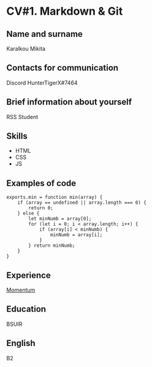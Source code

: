 # CV#1. Markdown & Git

## Name and surname
Karalkou Mikita

## Contacts for communication
Discord HunterTigerX#7464

## Brief information about yourself
RSS Student

## Skills
* HTML
* CSS
* JS

## Examples of code
```
exports.min = function min(array) {
    if (array == undefined || array.length === 0) {
        return 0;
    } else {
        let minNumb = array[0];
        for (let i = 0; i < array.length; i++) {
            if (array[i] < minNumb) {
                minNumb = array[i];
            }
        } return minNumb;
    }
}
``` 

## Experience
[Momentum](https://github.com/HunterTigerX/Momentum-old "Momentum")

## Education
BSUIR

## English
B2
